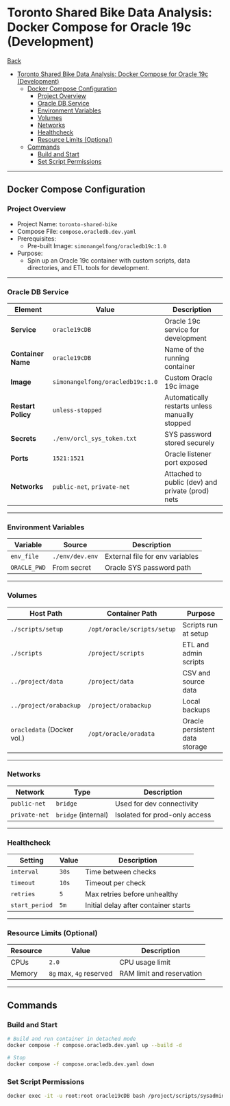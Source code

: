 # Toronto Shared Bike Data Analysis: Docker Compose for Oracle 19c (Development)

[Back](../../../../README.md)

- [Toronto Shared Bike Data Analysis: Docker Compose for Oracle 19c (Development)](#toronto-shared-bike-data-analysis-docker-compose-for-oracle-19c-development)
  - [Docker Compose Configuration](#docker-compose-configuration)
    - [Project Overview](#project-overview)
    - [Oracle DB Service](#oracle-db-service)
    - [Environment Variables](#environment-variables)
    - [Volumes](#volumes)
    - [Networks](#networks)
    - [Healthcheck](#healthcheck)
    - [Resource Limits (Optional)](#resource-limits-optional)
  - [Commands](#commands)
    - [Build and Start](#build-and-start)
    - [Set Script Permissions](#set-script-permissions)

---

## Docker Compose Configuration

### Project Overview

- Project Name: `toronto-shared-bike`
- Compose File: `compose.oracledb.dev.yaml`
- Prerequisites:
  - Pre-built Image: `simonangelfong/oracledb19c:1.0`
- Purpose:
  - Spin up an Oracle 19c container with custom scripts, data directories, and ETL tools for development.

---

### Oracle DB Service

| Element            | Value                            | Description                                      |
| ------------------ | -------------------------------- | ------------------------------------------------ |
| **Service**        | `oracle19cDB`                    | Oracle 19c service for development               |
| **Container Name** | `oracle19cDB`                    | Name of the running container                    |
| **Image**          | `simonangelfong/oracledb19c:1.0` | Custom Oracle 19c image                          |
| **Restart Policy** | `unless-stopped`                 | Automatically restarts unless manually stopped   |
| **Secrets**        | `./env/orcl_sys_token.txt`       | SYS password stored securely                     |
| **Ports**          | `1521:1521`                      | Oracle listener port exposed                     |
| **Networks**       | `public-net`, `private-net`      | Attached to public (dev) and private (prod) nets |

---

### Environment Variables

| Variable     | Source          | Description                     |
| ------------ | --------------- | ------------------------------- |
| `env_file`   | `./env/dev.env` | External file for env variables |
| `ORACLE_PWD` | From secret     | Oracle SYS password path        |

---

### Volumes

| Host Path                  | Container Path              | Purpose                        |
| -------------------------- | --------------------------- | ------------------------------ |
| `./scripts/setup`          | `/opt/oracle/scripts/setup` | Scripts run at setup           |
| `./scripts`                | `/project/scripts`          | ETL and admin scripts          |
| `../project/data`          | `/project/data`             | CSV and source data            |
| `../project/orabackup`     | `/project/orabackup`        | Local backups                  |
| `oracledata` (Docker vol.) | `/opt/oracle/oradata`       | Oracle persistent data storage |

---

### Networks

| Network       | Type                | Description                   |
| ------------- | ------------------- | ----------------------------- |
| `public-net`  | `bridge`            | Used for dev connectivity     |
| `private-net` | `bridge` (internal) | Isolated for prod-only access |

---

### Healthcheck

| Setting        | Value | Description                          |
| -------------- | ----- | ------------------------------------ |
| `interval`     | `30s` | Time between checks                  |
| `timeout`      | `10s` | Timeout per check                    |
| `retries`      | `5`   | Max retries before unhealthy         |
| `start_period` | `5m`  | Initial delay after container starts |

---

### Resource Limits (Optional)

| Resource | Value                   | Description               |
| -------- | ----------------------- | ------------------------- |
| CPUs     | `2.0`                   | CPU usage limit           |
| Memory   | `8g` max, `4g` reserved | RAM limit and reservation |

---

## Commands

### Build and Start

```sh
# Build and run container in detached mode
docker compose -f compose.oracledb.dev.yaml up --build -d

# Stop
docker compose -f compose.oracledb.dev.yaml down
```

### Set Script Permissions

```sh
docker exec -it -u root:root oracle19cDB bash /project/scripts/sysadmin/set_script_permission.sh
```
